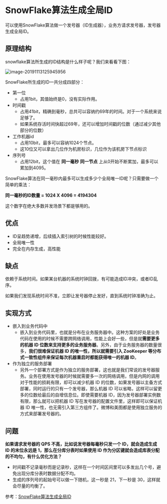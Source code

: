 # SnowFlake算法生成全局ID

可以使用SnowFlake算法做一个发号器（ID生成器），业务方请求发号器，发号器生成全局ID。



## 原理结构

snowflake算法所生成的ID结构是什么样子呢？我们来看看下图：

![image-20191113125945956](https://tva1.sinaimg.cn/large/006y8mN6gy1g8wbqxh6m9j30j106fgmy.jpg)

SnowFlake所生成的ID一共分成四部分：

- 第一位
  - 占用1bit，其值始终是0，没有实际作用。
- 时间戳
  - 占用41bit，精确到毫秒，总共可以容纳约69年的时间。对于一个系统来说足够了。
  - 如果系统存活时间快超过69年，还可以增加时间戳的位数（通过减少其他部分的位数）
- 工作机器id
  - 占用10bit，最多可以容纳1024个节点。
  - 这10位又可以拿出几位作为机房标识，几位作为该机房下节点标识
- 序列号
  - 占用12bit，这个值在 **同一毫秒** **同一节点** 上从0开始不断累加，最多可以累加到4095。



SnowFlake算法在同一毫秒内最多可以生成多少个全局唯一ID呢？只需要做一个简单的乘法：

**同一毫秒的ID数量 = 1024 X 4096 = 4194304**

这个数字在绝大多数并发场景下都是够用的。



## 优点

- ID呈趋势递增，后续插入索引树的时候性能较好。
- 全局唯一性
- 完全在内存生成，高性能



## 缺点

依赖于系统时间。如果某台机器的系统时钟回拨，有可能造成ID冲突，或者ID乱序。

如果我们发现系统时间不准，立即让发号器停止发好，直到系统时钟准确为止。



## 实现方式

- 嵌入到业务代码中
  - 嵌入到业务代码里，也就是分布在业务服务器中。这种方案的好处是业务代码在使用的时候不需要跨网络调用，性能上会好一些，但是就**需要更多的机器 ID 位数来支持更多的业务服务器**。另外，由于业务服务器的数量很多，**我们很难保证机器 ID 的唯一性，所以就需要引入 ZooKeeper 等分布式一致性组件来保证每次机器重启时都能获得唯一的机器 ID**。
- 作为独立的服务部署
  - 另外一个部署方式是作为独立的服务部署，这也就是我们常说的发号器服务。业务在使用发号器的时候就需要多一次的网络调用，但是内网的调用对于性能的损耗有限，却可以减少机器 ID 的位数，如果发号器以主备方式部署，同时运行的只有一个发号器，那么机器 ID 可以省略，这样可以留更多的位数给最后的自增信息位。即使需要机器 ID，因为发号器部署实例数有限，那么就可以把机器 ID 写在发号器的配置文件里，这样即可以保证机器 ID 唯一性，也无需引入第三方组件了。微博和美图都是使用独立服务的方式来部署发号器的。



## 问题

**如果请求发号器的 QPS 不高，比如说发号器每毫秒只发一个 ID，就会造成生成 ID 的末位永远是 1，那么在分库分表时如果使用 ID 作为分区键就会造成库表分配的不均匀，有什么优化方法？**

- 时间戳不记录毫秒而是记录秒，这样在一个时间区间里可以多发出几个号，避免出现分库分表时数据分配不均。
- 生成的序列号的起始号可以做一下随机，这一秒是 21，下一秒是 30，这样就会尽量的均衡了。



参考：[SnowFlake算法生成全局ID](https://blog.csdn.net/bjweimengshu/article/details/80162731)